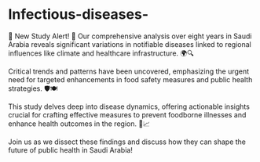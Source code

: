 # Infectious-diseases-
🚨 New Study Alert! 🚨
Our comprehensive analysis over eight years in Saudi Arabia reveals significant variations in notifiable diseases linked to regional influences like climate and healthcare infrastructure. 🌍🔍

Critical trends and patterns have been uncovered, emphasizing the urgent need for targeted enhancements in food safety measures and public health strategies. 🛡️🍽️

This study delves deep into disease dynamics, offering actionable insights crucial for crafting effective measures to prevent foodborne illnesses and enhance health outcomes in the region. 🌟📈

Join us as we dissect these findings and discuss how they can shape the future of public health in Saudi Arabia! 
